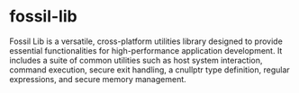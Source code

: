 # fossil-lib
Fossil Lib is a versatile, cross-platform utilities library designed to provide essential functionalities for high-performance application development. It includes a suite of common utilities such as host system interaction, command execution, secure exit handling, a cnullptr type definition, regular expressions, and secure memory management.

